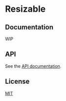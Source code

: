 # Resizable



## Documentation

WIP

## API

See the [API documentation](https://plate-api.udecode.io/globals.html). 

## License

[MIT](../../LICENSE)
